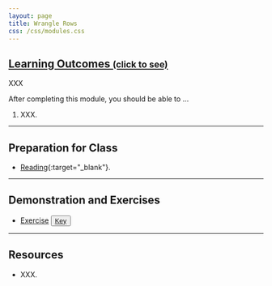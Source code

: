 ```yaml
---
layout: page
title: Wrangle Rows
css: /css/modules.css
---
```


<div class="panel-group-ILOs">
  <div class="panel panel-default">
    <div class="panel-heading">
      <h2 class="panel-title">
        <a data-toggle="collapse" href="#ILOs">Learning Outcomes <small>(click to see)</small></a>
      </h2>
    </div>
    <div id="ILOs" class="panel-collapse collapse">
      <div class="panel-body">
XXX
<p>After completing this module, you should be able to ...</p>

<ol>
  <li>XXX.</li>
</ol>
      </div>
    </div>
  </div>
</div>

----

## Preparation for Class

* [Reading](http://derekogle.com/BookWrangling/wrangle-rows.html){:target="_blank"}.

----

## Demonstration and Exercises

<ul>
  <li><a href="CE_1.html">Exercise</a> <button type="button" class="btn btn-light btn-sm btn-space"><a href="CE_1.R">Key</a></button></li>
</ul>

----

## Resources

* XXX.
